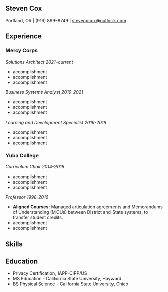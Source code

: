 ## Steven Cox

Portland, OR | (916) 899-8749 | stevenpcox@outlook.com 

## Experience

### Mercy Corps 

*Solutions Architect 2021-current*
- accomplishment
- accomplishment
- accomplishment

*Business Systems Analyst 2019-2021*
- accomplishment
- accomplishment
- accomplishment

*Learning and Development Specialist 2016-2019*
- accomplishment
- accomplishment
- accomplishment

### Yuba College 

*Curriculum Chair 2014-2016*
- accomplishment
- accomplishment
- accomplishment

*Professor 1998-2016*
- **Aligned Courses:** Managed articulation agreements and Memorandums of Understanding (MOUs)
between District and State systems, to transfer student credits.
- accomplishment
- accomplishment

## Skills



## Education
- Privacy Certification, IAPP-CIPP/US
- MS Education - California State University, Hayward
- BS Physical Science - California State University, Chico
